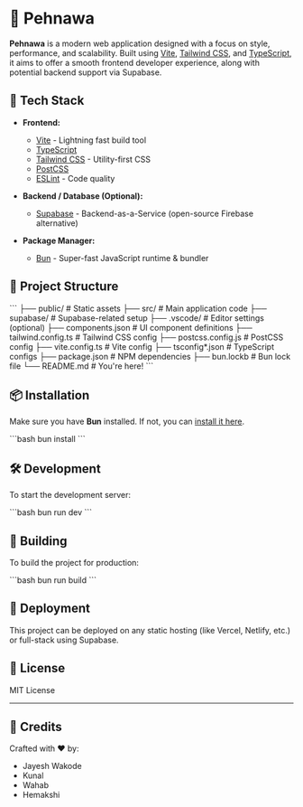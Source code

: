 # 🧵 Pehnawa

**Pehnawa** is a modern web application designed with a focus on style, performance, and scalability. Built using [Vite](https://vitejs.dev/), [Tailwind CSS](https://tailwindcss.com/), and [TypeScript](https://www.typescriptlang.org/), it aims to offer a smooth frontend developer experience, along with potential backend support via Supabase.

## 🚀 Tech Stack

- **Frontend:**
  - [Vite](https://vitejs.dev/) - Lightning fast build tool
  - [TypeScript](https://www.typescriptlang.org/)
  - [Tailwind CSS](https://tailwindcss.com/) - Utility-first CSS
  - [PostCSS](https://postcss.org/)
  - [ESLint](https://eslint.org/) - Code quality

- **Backend / Database (Optional):**
  - [Supabase](https://supabase.com/) - Backend-as-a-Service (open-source Firebase alternative)

- **Package Manager:**
  - [Bun](https://bun.sh/) - Super-fast JavaScript runtime & bundler

## 📁 Project Structure

\`\`\`
├── public/                # Static assets
├── src/                   # Main application code
├── supabase/              # Supabase-related setup
├── .vscode/               # Editor settings (optional)
├── components.json        # UI component definitions
├── tailwind.config.ts     # Tailwind CSS config
├── postcss.config.js      # PostCSS config
├── vite.config.ts         # Vite config
├── tsconfig*.json         # TypeScript configs
├── package.json           # NPM dependencies
├── bun.lockb              # Bun lock file
└── README.md              # You're here!
\`\`\`

## 📦 Installation

Make sure you have **Bun** installed. If not, you can [install it here](https://bun.sh/).

\`\`\`bash
bun install
\`\`\`

## 🛠️ Development

To start the development server:

\`\`\`bash
bun run dev
\`\`\`

## 🧪 Building

To build the project for production:

\`\`\`bash
bun run build
\`\`\`

## 📡 Deployment

This project can be deployed on any static hosting (like Vercel, Netlify, etc.) or full-stack using Supabase.

## 📄 License

MIT License

---

## 🙌 Credits

Crafted with ❤️ by:

- Jayesh Wakode  
- Kunal  
- Wahab  
- Hemakshi
